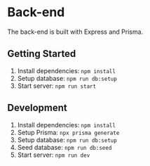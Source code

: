 # Back-end

The back-end is built with Express and Prisma.

## Getting Started

1. Install dependencies: `npm install`
2. Setup database: `npm run db:setup`
3. Start server: `npm run start`

## Development

1. Install dependencies: `npm install`
2. Setup Prisma: `npx prisma generate`
3. Setup database: `npm run db:setup`
4. Seed database: `npm run db:seed`
5. Start server: `npm run dev`

